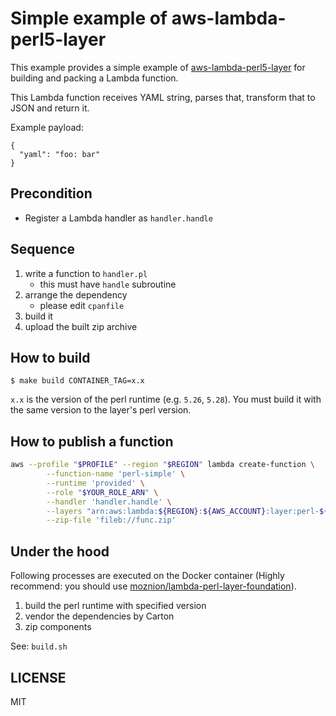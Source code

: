 Simple example of aws-lambda-perl5-layer
==

This example provides a simple example of [aws-lambda-perl5-layer](https://github.com/moznion/aws-lambda-perl5-layer) for building and packing a Lambda function.

This Lambda function receives YAML string, parses that, transform that to JSON and return it.

Example payload:

```
{
  "yaml": "foo: bar"
}
```

Precondition
--

- Register a Lambda handler as `handler.handle`

Sequence
--

1. write a function to `handler.pl`
    - this must have `handle` subroutine
2. arrange the dependency
    - please edit `cpanfile`
3. build it
4. upload the built zip archive

How to build
--

```
$ make build CONTAINER_TAG=x.x
```

`x.x` is the version of the perl runtime (e.g. `5.26`, `5.28`).
You must build it with the same version to the layer's perl version.

How to publish a function
--

```sh
aws --profile "$PROFILE" --region "$REGION" lambda create-function \
        --function-name 'perl-simple' \
        --runtime 'provided' \
        --role "$YOUR_ROLE_ARN" \
        --handler 'handler.handle' \
        --layers "arn:aws:lambda:${REGION}:${AWS_ACCOUNT}:layer:perl-${PERL_VERSION}-layer:1" \
        --zip-file 'fileb://func.zip'
```

Under the hood
--

Following processes are executed on the Docker container (Highly recommend: you should use [moznion/lambda-perl-layer-foundation](https://hub.docker.com/r/moznion/lambda-perl-layer-foundation)).

1. build the perl runtime with specified version
2. vendor the dependencies by Carton
3. zip components

See: `build.sh`

LICENSE
--

MIT

